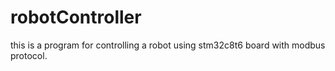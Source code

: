 # robotController
this is a program for controlling a robot using stm32c8t6 board with modbus protocol.
